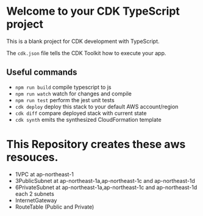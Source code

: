# Welcome to your CDK TypeScript project

This is a blank project for CDK development with TypeScript.

The `cdk.json` file tells the CDK Toolkit how to execute your app.

## Useful commands

* `npm run build`   compile typescript to js
* `npm run watch`   watch for changes and compile
* `npm run test`    perform the jest unit tests
* `cdk deploy`      deploy this stack to your default AWS account/region
* `cdk diff`        compare deployed stack with current state
* `cdk synth`       emits the synthesized CloudFormation template

# This Repository creates these aws resouces.

* 1VPC at ap-northeast-1
* 3PublicSubnet at ap-northeast-1a,ap-northeast-1c and ap-northeast-1d
* 6PrivateSubnet at ap-northeast-1a,ap-northeast-1c and ap-northeast-1d each 2 subnets
* InternetGateway
* RouteTable (Public and Private)